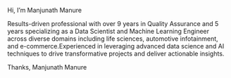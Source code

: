 Hi, I’m Manjunath Manure

Results-driven professional with over 9 years in Quality Assurance and 5 years specializing as a Data Scientist and Machine Learning Engineer 
across diverse domains including life sciences, automotive infotainment, and e-commerce.Experienced in leveraging advanced data science and AI techniques to drive transformative projects and deliver actionable insights.

Thanks,
Manjunath Manure

